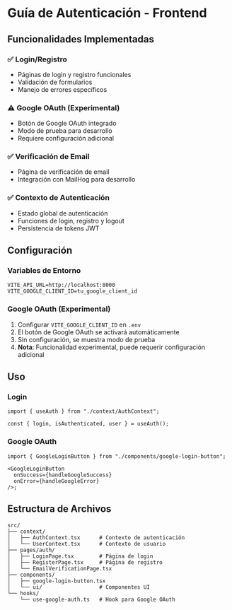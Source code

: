 # Guía de Autenticación - Frontend

## Funcionalidades Implementadas

### ✅ Login/Registro

- Páginas de login y registro funcionales
- Validación de formularios
- Manejo de errores específicos

### ⚠️ Google OAuth (Experimental)

- Botón de Google OAuth integrado
- Modo de prueba para desarrollo
- Requiere configuración adicional

### ✅ Verificación de Email

- Página de verificación de email
- Integración con MailHog para desarrollo

### ✅ Contexto de Autenticación

- Estado global de autenticación
- Funciones de login, registro y logout
- Persistencia de tokens JWT

## Configuración

### Variables de Entorno

```env
VITE_API_URL=http://localhost:8000
VITE_GOOGLE_CLIENT_ID=tu_google_client_id
```

### Google OAuth (Experimental)

1. Configurar `VITE_GOOGLE_CLIENT_ID` en `.env`
2. El botón de Google OAuth se activará automáticamente
3. Sin configuración, se muestra modo de prueba
4. **Nota**: Funcionalidad experimental, puede requerir configuración adicional

## Uso

### Login

```tsx
import { useAuth } from "./context/AuthContext";

const { login, isAuthenticated, user } = useAuth();
```

### Google OAuth

```tsx
import { GoogleLoginButton } from "./components/google-login-button";

<GoogleLoginButton
  onSuccess={handleGoogleSuccess}
  onError={handleGoogleError}
/>;
```

## Estructura de Archivos

```
src/
├── context/
│   ├── AuthContext.tsx      # Contexto de autenticación
│   └── UserContext.tsx      # Contexto de usuario
├── pages/auth/
│   ├── LoginPage.tsx        # Página de login
│   ├── RegisterPage.tsx     # Página de registro
│   └── EmailVerificationPage.tsx
├── components/
│   ├── google-login-button.tsx
│   └── ui/                  # Componentes UI
└── hooks/
    └── use-google-auth.ts   # Hook para Google OAuth
```
